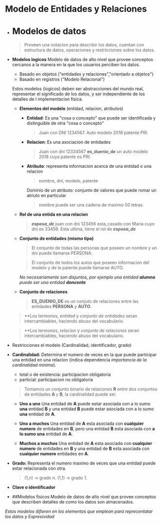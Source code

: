 # Modelo de Entidades y Relaciones
* # **Modelos de datos**
  > Proveen una notacion para describir los datos, cuentan con
  > estructura de datos, operaciones y restricciones sobre los
  > datos. 

* **Modelos logicos**
   Modelo de datos de alto nivel que provee conceptos cercanos
   a la manera en la que los usuarios perciben los datos.
  * Basado en objetos ("entidades y relaciones","orientado
    a objetos")
  * Basado en registros ("Modelo Relacional")

   Estos modelos (logicos) deben ser abstracciones del mundo real,
   representar el significado de los datos, y ser independiente
   de los detalles de l implementacion fisica.

  * **Elementos del modelo** (entidad, relacion, atributos)
    * **Entidad**: Es una "cosa o concepto" que puede ser identificada y
    distinguible de otra "cosa o concepto"

      > Juan con DNI 1234567.
      > Auto modelo 2018 patente PRI.

    * **Relacion**: Es una asociacion de entidades

      > Juan con dni 12334567 **es_duenio_de** un auto modelo 2018
      > cuya patente es PRI.

    * **Atributo**: representa informacion acerca de una entidad o
    una relacion

      > nombre, dni, modelo, patente

      Dominio de un atributo: conjunto de valores que puede
      romar un atriuto  en particular

      > nombre puede ser una cadena de maximo 50 letras.

  * **Rol de una entida en una relacion**
    > **_esposa_de_**
    > juan con dni 123456 esta_casado con Maria cuyo dni es 33456.
    > Esta ultima, tiene el rol de **_esposa_de_**

  * **Conjunto de entidades (mismo tipo)**

    > El conjunto de todas las personas que poseen un nombre y un
    > dni puede llamarse PERSONA.

    > El conjunto de todos los autos que poseen informacion del
    > modelo y de la patente puede llamarse AUTO.

    _No necesariamente son disjuntos, por ejemplo una entidad 
    **alumno** puede ser una entidad **doncente**_

  * **Conjunto de relaciones**
    > **ES_DUENIO_DE** es un conjuto de relaciones entre las entidades
    > **PERSONA** y **AUTO**.
    

  > **Los termonos, *entidad* y *conjunto de entidades* seran
  > intercambiables, haciendo abuso del vocabulario.

  > **Los termonos, *relacion* y *conjunto de relaciones* seran
  > intercambiables, haciendo abuso del vocabulario.

 * Restricciones el modelo (Cardinalidad, identificador, grado)
  * **Cardinalidad:** Determina el numero de veces en la que puede
  participar una entidad en una relacion (indica dependencia
  _importancia de la cardinalidad minima_).
    * total o de existencia: participacion obligatoria
    * particial: participacion no obligatoria

    > Tomamos un conjunto binario de relaciones **R** entre dos
    > conjuntos de entidades **A** y **B**, la cardinalidad puede ser.
    * **Uno a uno** 
      Una entidad de **A** puede estar asociada con a lo sumo **una**
      entidad **B** y una entidad **B** puede estar asociada con a lo
      sumo **una** entidad de **A**.

    * **Uno a muchos** 
      Una entidad de **A** esta asociada con **cualquier numero** de 
      entidades en **B**, pero una entidad **B** esta asociada con **a lo
      sumo una** entidad de **A**.

    * **Muchos a muchos**
      Una entidad de **A** esta asociada con **cualquier numero** de entidades
      en **B** y una entidad de **B** esta asociada con **cualquier numero**
      entidades en **A**.

  * **Grado:** Representa el numero maximo de veces que una entidad puede
  estar relacionada con otra.
    > (1,n) -> grado n.
    > (1,1) -> grado 1.

  * **Clave o identificador**

* ##Modelos fisicos
   Modelo de datos de alto nivel que provee conceptos que
   describen detalles de como los datos son almacenados.

_Estos modelos difieren en los elementos que emplean para
reprecentatar los datos y Expresividad_

